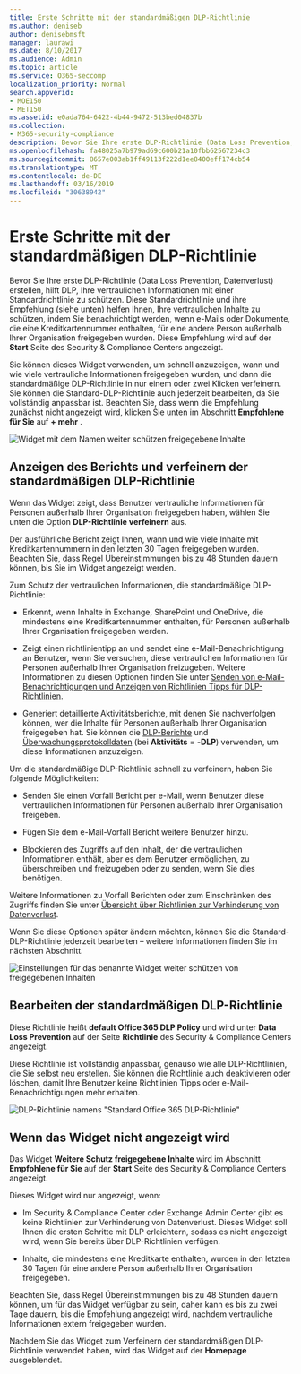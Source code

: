 ```yaml
---
title: Erste Schritte mit der standardmäßigen DLP-Richtlinie
ms.author: deniseb
author: denisebmsft
manager: laurawi
ms.date: 8/10/2017
ms.audience: Admin
ms.topic: article
ms.service: O365-seccomp
localization_priority: Normal
search.appverid:
- MOE150
- MET150
ms.assetid: e0ada764-6422-4b44-9472-513bed04837b
ms.collection:
- M365-security-compliance
description: Bevor Sie Ihre erste DLP-Richtlinie (Data Loss Prevention, Datenverlust) erstellen, hilft DLP, Ihre vertraulichen Informationen mit einer Standardrichtlinie zu schützen. Diese Standardrichtlinie und ihre Empfehlung (siehe unten) helfen Ihnen, Ihre vertraulichen Inhalte zu schützen, indem Sie benachrichtigt werden, wenn e-Mails oder Dokumente, die eine Kreditkartennummer enthalten, für eine andere Person außerhalb Ihrer Organisation freigegeben wurden.
ms.openlocfilehash: fa48025a7b979ad69c600b21a10fbb62567234c3
ms.sourcegitcommit: 8657e003ab1ff49113f222d1ee8400eff174cb54
ms.translationtype: MT
ms.contentlocale: de-DE
ms.lasthandoff: 03/16/2019
ms.locfileid: "30638942"
---
```

# <a name="get-started-with-the-default-dlp-policy"></a>Erste Schritte mit der standardmäßigen DLP-Richtlinie

Bevor Sie Ihre erste DLP-Richtlinie (Data Loss Prevention, Datenverlust) erstellen, hilft DLP, Ihre vertraulichen Informationen mit einer Standardrichtlinie zu schützen. Diese Standardrichtlinie und ihre Empfehlung (siehe unten) helfen Ihnen, Ihre vertraulichen Inhalte zu schützen, indem Sie benachrichtigt werden, wenn e-Mails oder Dokumente, die eine Kreditkartennummer enthalten, für eine andere Person außerhalb Ihrer Organisation freigegeben wurden. Diese Empfehlung wird auf der **Start** Seite des Security &amp; Compliance Centers angezeigt. 
  
Sie können dieses Widget verwenden, um schnell anzuzeigen, wann und wie viele vertrauliche Informationen freigegeben wurden, und dann die standardmäßige DLP-Richtlinie in nur einem oder zwei Klicken verfeinern. Sie können die Standard-DLP-Richtlinie auch jederzeit bearbeiten, da Sie vollständig anpassbar ist. Beachten Sie, dass wenn die Empfehlung zunächst nicht angezeigt wird, klicken Sie unten im Abschnitt **Empfohlene für Sie** auf **+ mehr** . 
  
![Widget mit dem Namen weiter schützen freigegebene Inhalte](media/2bae6dbc-cc92-4f35-b54c-c36e60226b5b.png)
  
## <a name="view-the-report-and-refine-the-default-dlp-policy"></a>Anzeigen des Berichts und verfeinern der standardmäßigen DLP-Richtlinie

Wenn das Widget zeigt, dass Benutzer vertrauliche Informationen für Personen außerhalb Ihrer Organisation freigegeben haben, wählen Sie unten die Option **DLP-Richtlinie verfeinern** aus. 
  
Der ausführliche Bericht zeigt Ihnen, wann und wie viele Inhalte mit Kreditkartennummern in den letzten 30 Tagen freigegeben wurden. Beachten Sie, dass Regel Übereinstimmungen bis zu 48 Stunden dauern können, bis Sie im Widget angezeigt werden.
  
Zum Schutz der vertraulichen Informationen, die standardmäßige DLP-Richtlinie:
  
- Erkennt, wenn Inhalte in Exchange, SharePoint und OneDrive, die mindestens eine Kreditkartennummer enthalten, für Personen außerhalb Ihrer Organisation freigegeben werden.
    
- Zeigt einen richtlinientipp an und sendet eine e-Mail-Benachrichtigung an Benutzer, wenn Sie versuchen, diese vertraulichen Informationen für Personen außerhalb Ihrer Organisation freizugeben. Weitere Informationen zu diesen Optionen finden Sie unter [Senden von e-Mail-Benachrichtigungen und Anzeigen von Richtlinien Tipps für DLP-Richtlinien](use-notifications-and-policy-tips.md).
    
- Generiert detaillierte Aktivitätsberichte, mit denen Sie nachverfolgen können, wer die Inhalte für Personen außerhalb Ihrer Organisation freigegeben hat. Sie können die [DLP-Berichte](view-the-dlp-reports.md) und [Überwachungsprotokolldaten](search-the-audit-log-in-security-and-compliance.md) (bei **Aktivitäts** = -**DLP**) verwenden, um diese Informationen anzuzeigen.
    
Um die standardmäßige DLP-Richtlinie schnell zu verfeinern, haben Sie folgende Möglichkeiten:
  
- Senden Sie einen Vorfall Bericht per e-Mail, wenn Benutzer diese vertraulichen Informationen für Personen außerhalb Ihrer Organisation freigeben.
    
- Fügen Sie dem e-Mail-Vorfall Bericht weitere Benutzer hinzu.
    
- Blockieren des Zugriffs auf den Inhalt, der die vertraulichen Informationen enthält, aber es dem Benutzer ermöglichen, zu überschreiben und freizugeben oder zu senden, wenn Sie dies benötigen.
    
Weitere Informationen zu Vorfall Berichten oder zum Einschränken des Zugriffs finden Sie unter [Übersicht über Richtlinien zur Verhinderung von Datenverlust](data-loss-prevention-policies.md).
  
Wenn Sie diese Optionen später ändern möchten, können Sie die Standard-DLP-Richtlinie jederzeit bearbeiten – weitere Informationen finden Sie im nächsten Abschnitt.
  
![Einstellungen für das benannte Widget weiter schützen von freigegebenen Inhalten](media/dad30a84-2715-4c0a-a5c5-44d85492363e.png)
  
## <a name="edit-the-default-dlp-policy"></a>Bearbeiten der standardmäßigen DLP-Richtlinie

Diese Richtlinie heißt **default Office 365 DLP Policy** und wird unter **Data Loss Prevention** auf der Seite **Richtlinie** des Security &amp; Compliance Centers angezeigt. 
  
Diese Richtlinie ist vollständig anpassbar, genauso wie alle DLP-Richtlinien, die Sie selbst neu erstellen. Sie können die Richtlinie auch deaktivieren oder löschen, damit Ihre Benutzer keine Richtlinien Tipps oder e-Mail-Benachrichtigungen mehr erhalten.
  
![DLP-Richtlinie namens "Standard Office 365 DLP-Richtlinie"](media/260731e8-4d57-4c98-abec-07b052ec48d5.png)
  
## <a name="when-the-widget-does-and-does-not-appear"></a>Wenn das Widget nicht angezeigt wird

Das Widget **Weitere Schutz freigegebene Inhalte** wird im Abschnitt **Empfohlene für Sie** auf der **Start** Seite des Security &amp; Compliance Centers angezeigt. 
  
Dieses Widget wird nur angezeigt, wenn:
  
- Im Security &amp; Compliance Center oder Exchange Admin Center gibt es keine Richtlinien zur Verhinderung von Datenverlust. Dieses Widget soll Ihnen die ersten Schritte mit DLP erleichtern, sodass es nicht angezeigt wird, wenn Sie bereits über DLP-Richtlinien verfügen.
    
- Inhalte, die mindestens eine Kreditkarte enthalten, wurden in den letzten 30 Tagen für eine andere Person außerhalb Ihrer Organisation freigegeben.
    
Beachten Sie, dass Regel Übereinstimmungen bis zu 48 Stunden dauern können, um für das Widget verfügbar zu sein, daher kann es bis zu zwei Tage dauern, bis die Empfehlung angezeigt wird, nachdem vertrauliche Informationen extern freigegeben wurden.
  
Nachdem Sie das Widget zum Verfeinern der standardmäßigen DLP-Richtlinie verwendet haben, wird das Widget auf der **Homepage** ausgeblendet. 
  

